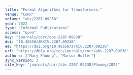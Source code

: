 ```yaml
---
title: "Formal Algorithms for Transformers."
venue: "CoRR"
volume: "abs/2207.09238"
year: 2022
type: "Informal Publications"
access: "open"
key: "journals/corr/abs-2207-09238"
doi: "10.48550/ARXIV.2207.09238"
ee: "https://doi.org/10.48550/arXiv.2207.09238"
url: "https://dblp.org/rec/journals/corr/abs-2207-09238"
authors: ["Mary Phuong", "Marcus Hutter"]
sync_version: 3
cite_key: "journals/corr/abs-2207-09238/Phuong/2022"
---
```

